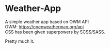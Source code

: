 # Weather-App
A simple weather app based on OWM API  
OWM: https://openweathermap.org/api  
CSS has been given superpowers by SCSS/SASS.

Pretty much it.
